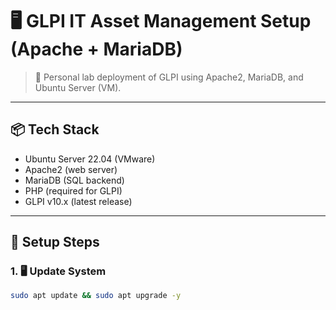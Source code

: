 # 🖥️ GLPI IT Asset Management Setup (Apache + MariaDB)

> 🧪 Personal lab deployment of GLPI using Apache2, MariaDB, and Ubuntu Server (VM).

---

## 📦 Tech Stack

- Ubuntu Server 22.04 (VMware)
- Apache2 (web server)
- MariaDB (SQL backend)
- PHP (required for GLPI)
- GLPI v10.x (latest release)

---

## 🔧 Setup Steps

### 1. 🖥️ Update System

```bash
sudo apt update && sudo apt upgrade -y
